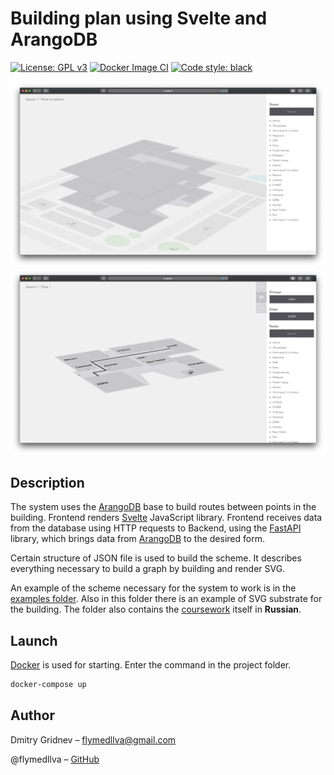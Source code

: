 # Building plan using Svelte and ArangoDB
[![License: GPL v3](https://img.shields.io/badge/License-GPL%20v3-blue.svg)](https://www.gnu.org/licenses/gpl-3.0)
[![Docker Image CI](https://github.com/FlymeDllVa/BuildingPlan/workflows/Docker%20Image%20CI/badge.svg?branch=master)](https://github.com/FlymeDllVa/BuildingPlan/actions)
<a href="https://github.com/psf/black"><img alt="Code style: black" src="https://img.shields.io/badge/code%20style-black-000000.svg"></a>

<img src="./img/1.png"/>
<img src="./img/2.png"/>

## Description
The system uses the [ArangoDB](https://www.arangodb.com) base to build routes between points in the building.
Frontend renders [Svelte](https://svelte.dev)  JavaScript library. Frontend receives data from the database using HTTP requests to Backend, using the [FastAPI](https://fastapi.tiangolo.com) library, which brings data from [ArangoDB](https://www.arangodb.com) to the desired form.

Certain structure of JSON file is used to build the scheme. It describes everything necessary to build a graph by building and render SVG.

An example of the scheme necessary for the system to work is in the [examples folder](https://github.com/FlymeDllVa/BuildingPlan/blob/master/examples).
Also in this folder there is an example of SVG substrate for the building.
The folder also contains the [coursework](https://github.com/FlymeDllVa/BuildingPlan/blob/master/examples/course.docx) itself in **Russian**.

## Launch
[Docker](https://www.docker.com) is used for starting. Enter the command in the project folder.
```bash
docker-compose up
```

## Author 

Dmitry Gridnev – flymedllva@gmail.com

@flymedllva – [GitHub](https://github.com/FlymeDllVa)